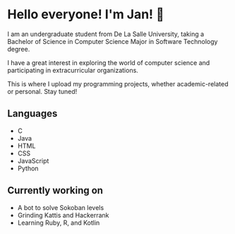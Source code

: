 # Hello everyone! I'm Jan! 👋

I am an undergraduate student from De La Salle University, taking a Bachelor of Science in Computer Science Major in Software Technology degree.

I have a great interest in exploring the world of computer science and participating in extracurricular organizations.

This is where I upload my programming projects, whether academic-related or personal. Stay tuned!

## Languages
- C
- Java
- HTML
- CSS
- JavaScript
- Python

## Currently working on
- A bot to solve Sokoban levels
- Grinding Kattis and Hackerrank
- Learning Ruby, R, and Kotlin

<!--
**janaquino8/janaquino8** is a ✨ _special_ ✨ repository because its `README.md` (this file) appears on your GitHub profile.

Here are some ideas to get you started:

- 🔭 I’m currently working on ...
- 🌱 I’m currently learning ...
- 👯 I’m looking to collaborate on ...
- 🤔 I’m looking for help with ...
- 💬 Ask me about ...
- 📫 How to reach me: ...
- 😄 Pronouns: ...
- ⚡ Fun fact: ...
-->
